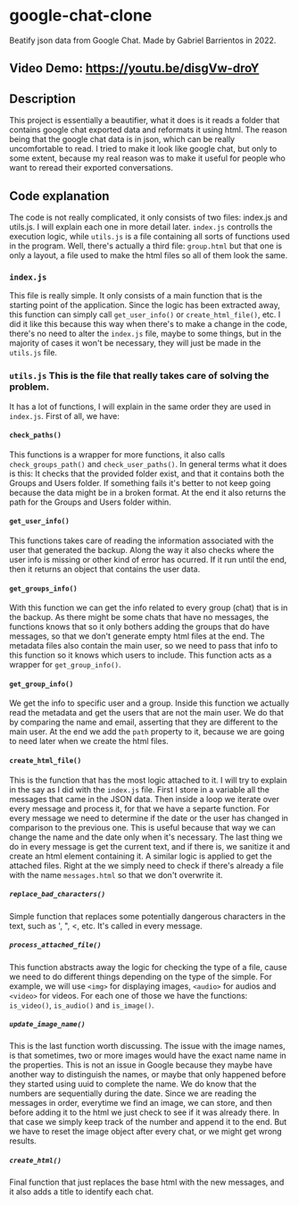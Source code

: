 # google-chat-clone
Beatify json data from Google Chat. Made by Gabriel Barrientos in 2022.

## Video Demo: https://youtu.be/disgVw-droY
## Description
This project is essentially a beautifier, what it does is it reads a folder
that contains google chat exported data and reformats it using html. The reason
being that the google chat data is in json, which can be really uncomfortable
to read. I tried to make it look like google chat, but only to some extent,
because my real reason was to make it useful for people who want to reread
their exported conversations.

## Code explanation
The code is not really complicated, it only consists of two files: index.js and
utils.js. I will explain each one in more detail later. `index.js` controlls
the execution logic, while `utils.js` is a file containing all sorts of
functions used in the program. Well, there's actually a third file:
`group.html` but that one is only a layout, a file used to make the html files
so all of them look the same.

### `index.js`
This file is really simple. It only consists of a main function that is the
starting point of the application. Since the logic has been extracted away,
this function can simply call `get_user_info()` or `create_html_file()`, etc. I
did it like this because this way when there's to make a change in the code,
there's no need to alter the `index.js` file, maybe to some things, but in the
majority of cases it won't be necessary, they will just be made in the
`utils.js` file.

### `utils.js` This is the file that really takes care of solving the problem.
It has a lot of functions, I will explain in the same order they are used in
`index.js`. First of all, we have:

#### `check_paths()`
This functions is a wrapper for more functions, it also calls
`check_groups_path()` and `check_user_paths()`. In general terms what it does
is this: It checks that the provided folder exist, and that it contains both
the Groups and Users folder. If something fails it's better to not keep going
because the data might be in a broken format. At the end it also returns the
path for the Groups and Users folder within.

#### `get_user_info()`
This functions takes care of reading the information associated with the user
that generated the backup. Along the way it also checks where the user info is
missing or other kind of error has ocurred. If it run until the end, then it
returns an object that contains the user data.

#### `get_groups_info()`
With this function we can get the info related to every group (chat) that is in
the backup. As there might be some chats that have no messages, the functions
knows that so it only bothers adding the groups that do have messages, so that
we don't generate empty html files at the end. The metadata files also contain
the main user, so we need to pass that info to this function so it knows which
users to include. This function acts as a wrapper for `get_group_info()`.

#### `get_group_info()`
We get the info to specific user and a group. Inside this function we actually
read the metadata and get the users that are not the main user. We do that by
comparing the name and email, asserting that they are different to the main
user. At the end we add the `path` property to it, because we are going to need
later when we create the html files.

#### `create_html_file()`
This is the function that has the most logic attached to it. I will try to
explain in the say as I did with the `index.js` file. First I store in a
variable all the messages that came in the JSON data. Then inside a loop we
iterate over every message and process it, for that we have a separte function.
For every message we need to determine if the date or the user has changed in
comparison to the previous one. This is useful because that way we can change
the name and the date only when it's necessary. The last thing we do in every
message is get the current text, and if there is, we sanitize it and create an
html element containing it. A similar logic is applied to get the attached
files. Right at the we simply need to check if there's already a file with the
name `messages.html` so that we don't overwrite it.

##### `replace_bad_characters()`
Simple function that replaces some potentially dangerous characters in the
text, such as ', ", <, etc. It's called in every message.

##### `process_attached_file()`
This function abstracts away the logic for checking the type of a file, cause
we need to do different things depending on the type of the simple. For
example, we will use `<img>` for displaying images, `<audio>` for audios and
`<video>` for videos. For each one of those we have the functions:
`is_video()`, `is_audio()` and `is_image()`.

##### `update_image_name()`
This is the last function worth discussing. The issue with the image names, is
that sometimes, two or more images would have the exact name name in the
properties. This is not an issue in Google because they maybe have another way
to distinguish the names, or maybe that only happened before they started using
uuid to complete the name. We do know that the numbers are sequentially during
the date. Since we are reading the messages in order, everytime we find an
image, we can store, and then before adding it to the html we just check to see
if it was already there. In that case we simply keep track of the number and
append it to the end. But we have to reset the image object after every chat,
or we might get wrong results.

##### `create_html()`
Final function that just replaces the base html with the new messages, and it
also adds a title to identify each chat.
